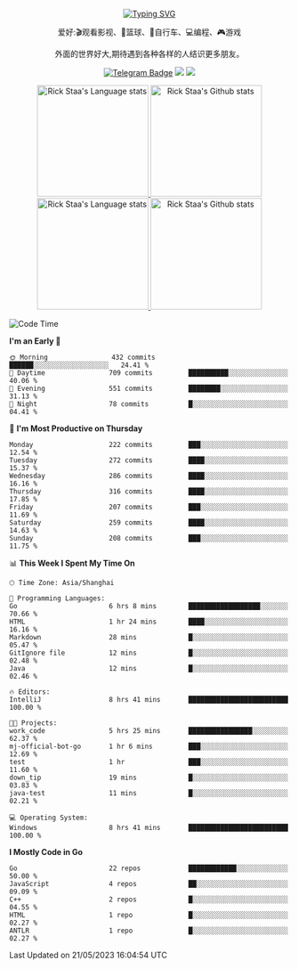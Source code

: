 <div align="center"> 

[![Typing SVG](https://readme-typing-svg.herokuapp.com?size=25&duration=2500&color=eeeeee&vCenter=true&width=200&height=40&lines=Hi+there+%F0%9F%91%8B%F0%9F%8F%BB;I'm+DanBai)](https://git.io/typing-svg)

爱好:🎬观看影视、🏀篮球、🚴自行车、💻编程、🎮游戏

外面的世界好大,期待遇到各种各样的人结识更多朋友。

[![Telegram Badge](https://img.shields.io/badge/-Telegram-blue?style=flat&logo=Telegram&logoColor=white)](https://t.me/danbai9420) 
[![](https://img.shields.io/badge/-Blog-brightgreen?style=flat&logo=Blogger&logoColor=white)](https://p00q.cn)
[![](https://img.shields.io/badge/-Email-red?style=flat&logo=Mail.Ru&logoColor=white)](mailto:danbai@88.com)
</div>

<!-- Light Mode -->
<div align="center"> 
<a href="https://github.com/anuraghazra/github-readme-stats#gh-light-mode-only">
<img height=200 src="https://github-readme-stats-git-master-rstaa-rickstaa.vercel.app/api/top-langs/?username=danbai225&layout=compact&langs_count=10&hide_border=1&role=OWNER,COLLABORATOR#gh-light-mode-only" alt="Rick Staa's Language stats" />
</a>
<a href="https://github.com/anuraghazra/github-readme-stats#gh-light-mode-only">
<img height=200 src="https://github-readme-stats-git-master-rstaa-rickstaa.vercel.app/api?username=danbai225&show_icons=true&count_private=true&line_height=28&hide_border=1&include_all_commits=true&card_width=450&role=OWNER,COLLABORATOR&exclude_repo=github-readme-stats#gh-light-mode-only" alt="Rick Staa's Github stats" />
</a>
</div>

<!-- Dark Mode -->
<div align="center"> 
<a href="https://github.com/anuraghazra/github-readme-stats#gh-dark-mode-only">
<img height=200 src="https://github-readme-stats-git-master-rstaa-rickstaa.vercel.app/api/top-langs/?username=danbai225&layout=compact&langs_count=10&hide_border=1&role=OWNER,COLLABORATOR&theme=github_dark#gh-dark-mode-only" alt="Rick Staa's Language stats" />
</a>
<a href="https://github.com/anuraghazra/github-readme-stats#gh-dark-mode-only">
<img height=200 src="https://github-readme-stats-git-master-rstaa-rickstaa.vercel.app/api?username=danbai225&show_icons=true&count_private=true&line_height=28&hide_border=1&include_all_commits=true&card_width=450&role=OWNER,COLLABORATOR&exclude_repo=github-readme-stats&theme=github_dark#gh-dark-mode-only" alt="Rick Staa's Github stats" />
</a>
</div>

<!--START_SECTION:waka-->
![Code Time](http://img.shields.io/badge/Code%20Time-309%20hrs%206%20mins-blue)

**I'm an Early 🐤** 

```text
🌞 Morning                432 commits         ██████░░░░░░░░░░░░░░░░░░░   24.41 % 
🌆 Daytime                709 commits         ██████████░░░░░░░░░░░░░░░   40.06 % 
🌃 Evening                551 commits         ████████░░░░░░░░░░░░░░░░░   31.13 % 
🌙 Night                  78 commits          █░░░░░░░░░░░░░░░░░░░░░░░░   04.41 % 
```
📅 **I'm Most Productive on Thursday** 

```text
Monday                   222 commits         ███░░░░░░░░░░░░░░░░░░░░░░   12.54 % 
Tuesday                  272 commits         ████░░░░░░░░░░░░░░░░░░░░░   15.37 % 
Wednesday                286 commits         ████░░░░░░░░░░░░░░░░░░░░░   16.16 % 
Thursday                 316 commits         ████░░░░░░░░░░░░░░░░░░░░░   17.85 % 
Friday                   207 commits         ███░░░░░░░░░░░░░░░░░░░░░░   11.69 % 
Saturday                 259 commits         ████░░░░░░░░░░░░░░░░░░░░░   14.63 % 
Sunday                   208 commits         ███░░░░░░░░░░░░░░░░░░░░░░   11.75 % 
```


📊 **This Week I Spent My Time On** 

```text
🕑︎ Time Zone: Asia/Shanghai

💬 Programming Languages: 
Go                       6 hrs 8 mins        ██████████████████░░░░░░░   70.66 % 
HTML                     1 hr 24 mins        ████░░░░░░░░░░░░░░░░░░░░░   16.16 % 
Markdown                 28 mins             █░░░░░░░░░░░░░░░░░░░░░░░░   05.47 % 
GitIgnore file           12 mins             █░░░░░░░░░░░░░░░░░░░░░░░░   02.48 % 
Java                     12 mins             █░░░░░░░░░░░░░░░░░░░░░░░░   02.46 % 

🔥 Editors: 
IntelliJ                 8 hrs 41 mins       █████████████████████████   100.00 % 

🐱‍💻 Projects: 
work_code                5 hrs 25 mins       ████████████████░░░░░░░░░   62.37 % 
mj-official-bot-go       1 hr 6 mins         ███░░░░░░░░░░░░░░░░░░░░░░   12.69 % 
test                     1 hr                ███░░░░░░░░░░░░░░░░░░░░░░   11.60 % 
down_tip                 19 mins             █░░░░░░░░░░░░░░░░░░░░░░░░   03.83 % 
java-test                11 mins             █░░░░░░░░░░░░░░░░░░░░░░░░   02.21 % 

💻 Operating System: 
Windows                  8 hrs 41 mins       █████████████████████████   100.00 % 
```

**I Mostly Code in Go** 

```text
Go                       22 repos            ████████████░░░░░░░░░░░░░   50.00 % 
JavaScript               4 repos             ██░░░░░░░░░░░░░░░░░░░░░░░   09.09 % 
C++                      2 repos             █░░░░░░░░░░░░░░░░░░░░░░░░   04.55 % 
HTML                     1 repo              █░░░░░░░░░░░░░░░░░░░░░░░░   02.27 % 
ANTLR                    1 repo              █░░░░░░░░░░░░░░░░░░░░░░░░   02.27 % 
```




 Last Updated on 21/05/2023 16:04:54 UTC
<!--END_SECTION:waka-->
